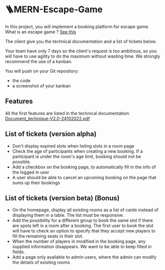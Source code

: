 # 🪜MERN-Escape-Game

In this project, you will implement a booking platform for escape game. What is an escape game ? [See this](https://fr.wikipedia.org/wiki/Jeu_d%27%C3%A9vasion)

The client give you the technical documentation and a list of tickets below.

Your team have only 7 days so the client's request is too ambitious, so you will have to use agility to do the maximum without wasting time.
We strongly recommend the use of a kanban.

You will push on your Git repository:

 * the code
 * a screenshot of your kanban

## Features 

   All the first features are listed in the technical documentation: [Document_technique-V2.0-24102022.pdf](https://github.com/Matrice-io/MERN-Escape-Game/Document_technique-V2.0-24102022.pdf)
  
## List of tickets (version alpha)

 - Don't display expired slots when listing slots in a room page
 - Check the age of participants when creating a new booking. If a participant is under the room's age limit, booking should not be possible.
 - Add a checkbox on the booking page, to automatically fill in the info of the logged in user
 - A user should be able to cancel an upcoming booking on the page that sums up their bookings

## List of tickets (version beta) (Bonus)

 - On the homepage, display all existing rooms as a list of cards instead of displaying them in a table. The list must be responsive.
 - Add the possibility for a different group to book the same slot if there are spots left in a room after a booking. The first user to book the slot will have to check an option to specify that they accept new players to fill the remaining seats in their slot.
 - When the number of players in modified in the booking page, any supplied information disappears. We want to be able to keep filled in fields.
 - Add a page only available to admin users, where the admin can modify the details of existing rooms
